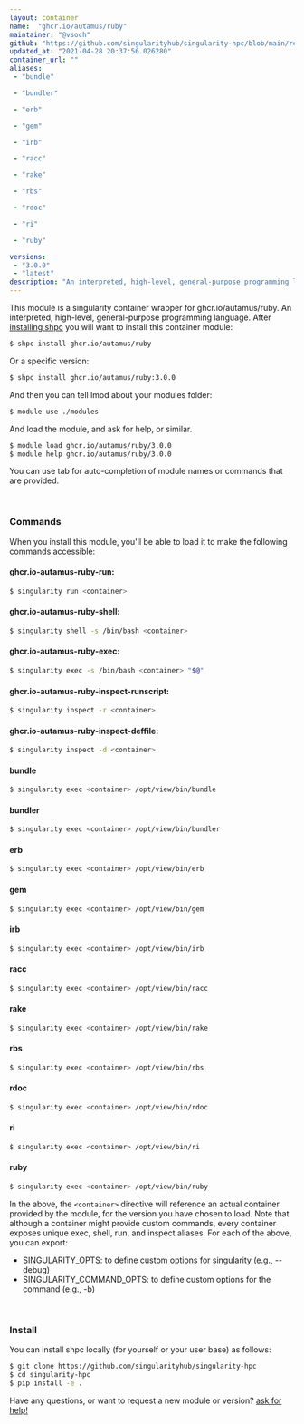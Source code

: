 ```yaml
---
layout: container
name:  "ghcr.io/autamus/ruby"
maintainer: "@vsoch"
github: "https://github.com/singularityhub/singularity-hpc/blob/main/registry/ghcr.io/autamus/ruby/container.yaml"
updated_at: "2021-04-28 20:37:56.026280"
container_url: ""
aliases:
 - "bundle"

 - "bundler"

 - "erb"

 - "gem"

 - "irb"

 - "racc"

 - "rake"

 - "rbs"

 - "rdoc"

 - "ri"

 - "ruby"

versions:
 - "3.0.0"
 - "latest"
description: "An interpreted, high-level, general-purpose programming language."
---
```


This module is a singularity container wrapper for ghcr.io/autamus/ruby.
An interpreted, high-level, general-purpose programming language.
After [installing shpc](#install) you will want to install this container module:

```bash
$ shpc install ghcr.io/autamus/ruby
```

Or a specific version:

```bash
$ shpc install ghcr.io/autamus/ruby:3.0.0
```

And then you can tell lmod about your modules folder:

```bash
$ module use ./modules
```

And load the module, and ask for help, or similar.

```bash
$ module load ghcr.io/autamus/ruby/3.0.0
$ module help ghcr.io/autamus/ruby/3.0.0
```

You can use tab for auto-completion of module names or commands that are provided.

<br>

### Commands

When you install this module, you'll be able to load it to make the following commands accessible:

#### ghcr.io-autamus-ruby-run:

```bash
$ singularity run <container>
```

#### ghcr.io-autamus-ruby-shell:

```bash
$ singularity shell -s /bin/bash <container>
```

#### ghcr.io-autamus-ruby-exec:

```bash
$ singularity exec -s /bin/bash <container> "$@"
```

#### ghcr.io-autamus-ruby-inspect-runscript:

```bash
$ singularity inspect -r <container>
```

#### ghcr.io-autamus-ruby-inspect-deffile:

```bash
$ singularity inspect -d <container>
```


#### bundle
       
```bash
$ singularity exec <container> /opt/view/bin/bundle
```


#### bundler
       
```bash
$ singularity exec <container> /opt/view/bin/bundler
```


#### erb
       
```bash
$ singularity exec <container> /opt/view/bin/erb
```


#### gem
       
```bash
$ singularity exec <container> /opt/view/bin/gem
```


#### irb
       
```bash
$ singularity exec <container> /opt/view/bin/irb
```


#### racc
       
```bash
$ singularity exec <container> /opt/view/bin/racc
```


#### rake
       
```bash
$ singularity exec <container> /opt/view/bin/rake
```


#### rbs
       
```bash
$ singularity exec <container> /opt/view/bin/rbs
```


#### rdoc
       
```bash
$ singularity exec <container> /opt/view/bin/rdoc
```


#### ri
       
```bash
$ singularity exec <container> /opt/view/bin/ri
```


#### ruby
       
```bash
$ singularity exec <container> /opt/view/bin/ruby
```



In the above, the `<container>` directive will reference an actual container provided
by the module, for the version you have chosen to load. Note that although a container
might provide custom commands, every container exposes unique exec, shell, run, and
inspect aliases. For each of the above, you can export:

 - SINGULARITY_OPTS: to define custom options for singularity (e.g., --debug)
 - SINGULARITY_COMMAND_OPTS: to define custom options for the command (e.g., -b)

<br>
  
### Install

You can install shpc locally (for yourself or your user base) as follows:

```bash
$ git clone https://github.com/singularityhub/singularity-hpc
$ cd singularity-hpc
$ pip install -e .
```

Have any questions, or want to request a new module or version? [ask for help!](https://github.com/singularityhub/singularity-hpc/issues)